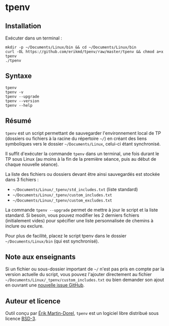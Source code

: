 # tpenv

## Installation

Exécuter dans un terminal :

```
mkdir -p ~/Documents/Linux/bin && cd ~/Documents/Linux/bin
curl -OL https://github.com/erikmd/tpenv/raw/master/tpenv && chmod a+x tpenv
./tpenv
```

## Syntaxe

```
tpenv
tpenv -v
tpenv --upgrade
tpenv --version
tpenv --help
```

## Résumé

`tpenv` est un script permettant de sauvegarder l'environnement local
de TP (dossiers ou fichiers à la racine du répertoire `~/`) en créant
des liens symboliques vers le dossier `~/Documents/Linux`,
celui-ci étant synchronisé.

Il suffit d'exécuter la commande `tpenv` dans un terminal, une fois
durant le TP sous Linux (au moins à la fin de la première séance, puis
au début de chaque nouvelle séance).

La liste des fichiers ou dossiers devant être ainsi sauvegardés est
stockée dans 3 fichiers :

- `~/Documents/Linux/_tpenv/std_includes.txt` (liste standard)
- `~/Documents/Linux/_tpenv/custom_includes.txt`
- `~/Documents/Linux/_tpenv/custom_excludes.txt`

La commande `tpenv --upgrade` permet de mettre à jour le script et
la liste standard.
Si besoin, vous pouvez modifier les 2 derniers fichiers (initialement vides)
pour spécifier une liste personnalisée de chemins à inclure ou exclure.

Pour plus de facilité, placez le script tpenv dans le dossier
`~/Documents/Linux/bin` (qui est synchronisé).

## Note aux enseignants

Si un fichier ou sous-dossier important de `~/` n'est pas pris en
compte par la version actuelle du script, vous pouvez l'ajouter
directement au fichier `~/Documents/Linux/_tpenv/custom_includes.txt`
ou bien demander son ajout en ouvrant une
[nouvelle issue GitHub](https://github.com/erikmd/tpenv/issues/new).

## Auteur et licence

Outil conçu par [Érik Martin-Dorel](https://github.com/erikmd),
`tpenv` est un logiciel libre distribué sous licence
[BSD-3](https://opensource.org/licenses/BSD-3-Clause).
